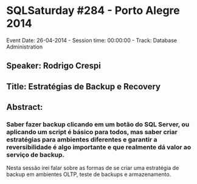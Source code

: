 # SQLSaturday #284 - Porto Alegre 2014
Event Date: 26-04-2014 - Session time: 00:00:00 - Track: Database Administration
## Speaker: Rodrigo Crespi
## Title: Estratégias de Backup e Recovery
## Abstract:
### Saber fazer backup clicando em um botão do SQL Server, ou aplicando um script é básico para todos, mas saber criar estratégias para ambientes diferentes e garantir a reversibilidade é algo importante e que realmente dá valor ao serviço de backup.
Nesta sessão irei falar sobre as formas de se criar uma estratégia de backup em ambientes OLTP, teste de backups e armazenamento.
